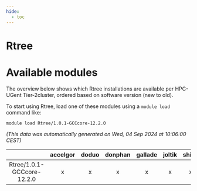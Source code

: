 ```yaml
---
hide:
  - toc
---
```


Rtree
=====

# Available modules


The overview below shows which Rtree installations are available per HPC-UGent Tier-2cluster, ordered based on software version (new to old).

To start using Rtree, load one of these modules using a `module load` command like:

```shell
module load Rtree/1.0.1-GCCcore-12.2.0
```

*(This data was automatically generated on Wed, 04 Sep 2024 at 10:06:00 CEST)*  

| |accelgor|doduo|donphan|gallade|joltik|shinx|skitty|
| :---: | :---: | :---: | :---: | :---: | :---: | :---: | :---: |
|Rtree/1.0.1-GCCcore-12.2.0|x|x|x|x|x|x|x|
